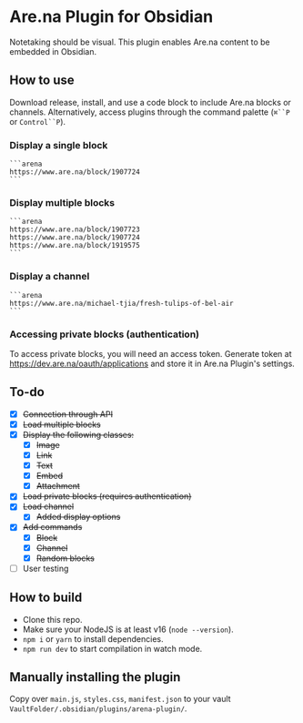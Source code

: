 #  Are.na Plugin for Obsidian
Notetaking should be visual. This plugin enables Are.na content to be embedded in Obsidian.

## How to use

Download release, install, and use a code block to include Are.na blocks or channels. Alternatively, access plugins through the command palette (`⌘``P` or `Control``P`).

### Display a single block
````
```arena
https://www.are.na/block/1907724
```
````

### Display multiple blocks
````
```arena
https://www.are.na/block/1907723
https://www.are.na/block/1907724
https://www.are.na/block/1919575
```
````

### Display a channel
````
```arena
https://www.are.na/michael-tjia/fresh-tulips-of-bel-air
```
````

### Accessing private blocks (authentication)
To access private blocks, you will need an access token. Generate token at https://dev.are.na/oauth/applications and store it in Are.na Plugin's settings.


## To-do
- [x] ~~Connection through API~~
- [x] ~~Load multiple blocks~~
- [x] ~~Display the following classes:~~
  - [x] ~~Image~~
  - [x] ~~Link~~
  - [x] ~~Text~~
  - [x] ~~Embed~~
  - [x] ~~Attachment~~
- [x] ~~Load private blocks (requires authentication)~~
- [x] ~~Load channel~~
  - [x] ~~Added display options~~
- [x] ~~Add commands~~
	- [x] ~~Block~~
	- [x] ~~Channel~~
	- [x] ~~Random blocks~~
- [ ] User testing

## How to build
- Clone this repo.
- Make sure your NodeJS is at least v16 (`node --version`).
- `npm i` or `yarn` to install dependencies.
- `npm run dev` to start compilation in watch mode.

## Manually installing the plugin
Copy over `main.js`, `styles.css`, `manifest.json` to your vault `VaultFolder/.obsidian/plugins/arena-plugin/`.
